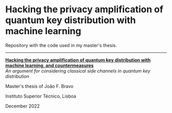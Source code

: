 # Hacking the privacy amplification of quantum key distribution with machine learning

Repository with the code used in my master's thesis.

---

[**Hacking the privacy amplification of quantum key distribution with machine learning, and countermeasures**](https://fenix.tecnico.ulisboa.pt/cursos/meft/dissertacao/1691203502344507 "Master's thesis of João F. Bravo")  
*An argument for considering classical side channels in quantum key distribution*

Master's thesis of João F. Bravo

Instituto Superior Técnico, Lisboa

December 2022
